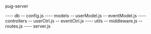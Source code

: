 pug-server

---- db
     -- config.js
---- models
     -- userModel.js
     -- eventModel.js
---- controllers
     -- userCtrl.js
     -- eventCtrl.js
---- utils
     -- middleware.js
     -- routes.js
---- server.js 
